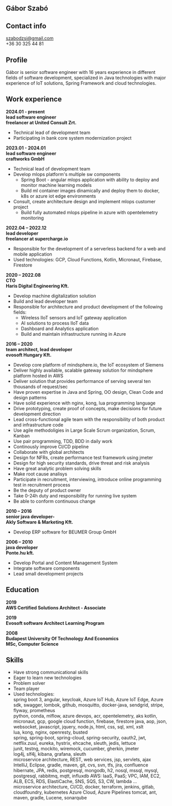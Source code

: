## Gábor Szabó
## Contact info
szabodzsi@gmail.com  
+36 30 325 44 81  

## Profile  
Gábor is senior software engineer with 16  years experience in different fields of software development, specialized in Java technologies with major experience of IoT solutions, 
Spring Framework and cloud technologies.  

## Work experience
**2024.01 - present**  
**lead software engineer**  
**freelancer at United Consult Zrt.**
* Technical lead of development team
* Participating in bank core system modernization project

**2023.01 - 2024.01**  
**lead software engineer**  
**craftworks GmbH**
* Technical lead of development team
* Develop mlops platform's multiple sw components
  * Spring Boot - angular mlops application with ability to deploy and monitor machine learning models
  * Build ml container images dinamically and deploy them to docker, k8s or azure iot edge environments
* Consult, create architecture design and implement mlops customer project
  * Build fully automated mlops pipeline in azure with opentelemetry monitoring

**2022.04 – 2022.12**  
**lead developer**  
**freelancer at supercharge.io**
* Responsible for the development of a serverless backend for a web and mobile application
* Used technologies: GCP, Cloud Functions, Kotlin, Micronaut, Firebase, Firestore

**2020 – 2022.08**  
**CTO**  
**Haris Digital Engineering Kft.**  
* Develop machine digitalization solution
* Build and lead developer team
* Responsible for architecture and product development of the following fields:
  * Wireless IIoT sensors and IoT gateway application
  * AI solutions to process IIoT data
  * Dashboard and Analytics application
  * Build and maintain infrastructure running in Azure

**2016 – 2020**  
**team architect, lead developer**  
**evosoft Hungary Kft.**  
* Develop core platform of mindsphere.io, the IoT ecosystem of Siemens
* Deliver highly available, scalable gateway solution for mindsphere platform hosted in AWS
* Deliver solution that provides performance of serving several ten thousands of request/sec
* Have proven expertise in Java and Spring, OO design, Clean Code and design patterns
* Have solid experience with nginx, kong, lua programming language
* Drive prototyping, create proof of concepts, make decisions for future development direction
* Lead cross-functional agile team with the responsibility of both product and infrastructure code
* Use agile methodoligies in Large Scale Scrum organization, Scrum, Kanban
* Use pair programming, TDD, BDD in daily work
* Continously improve CI/CD pipeline
* Collaborate with global architects
* Design for NFRs, create performance test framework using jmeter
* Design for high security standards, drive threat and risk analysis
* Have great analytic problem solving skills
* Make root cause analisys
* Participate in recruitment, interviewing, introduce online programming test in recruitment process
* Be the deputy of product owner
* Take 0-24h duty and responsibility for running live system
* Be able to conform continuous change

**2010 – 2016**  
**senior java developer-**  
**Akly Software & Marketing Kft.**  
* Develop ERP software for BEUMER Group GmbH

**2006 – 2010**  
**java developer**  
**Ponte.hu kft.**  
* Develop Portal and Content Management System 
* Integrate software components
* Lead small development projects

## Education
**2019**  
**AWS Certified Solutions Architect - Associate**  

**2019**  
**Evosoft software Architect Learning Program**  

**2008**  
**Budapest University Of Technology And Economics**  
**MSc, Computer Science**  

## Skills
* Have strong communicational skills
* Eager to learn new technologies
* Problem solver
* Team player
* Used technologies:  
spring boot 3, angular, keycloak, Azure IoT Hub, Azure IoT Edge, Azure sdk, 
swagger, lombok, github, mosquitto, docker-java, sendgrid, stripe, flyway, prometheus  
python, conda, mlflow, azure devops, acr, opentelemetry, aks
kotlin, micronaut, gcp, google cloud function, firebase, firestore
java, aop, json, websocket, javascript, jquery, node.js, html, css, sql, xml, xslt  
lua, kong, nginx, openresty, busted  
spring, spring-boot, spring-cloud, spring-security, oauth2, jwt, netflix.zuul, eureka, hystrix, ehcache, sleuth, jedis, lettuce  
junit, testng, mockito, wiremock, cucumber, gherkin, jmeter  
log4j, slf4j, kibana, grafana, sleuth  
microservice architecture, REST, web services, jsp, servlets, ajax  
IntelliJ, Eclipse, gradle, maven, git, cvs, svn, tfs, jira, confluence  
hibernate, JPA, redis, postgresql, mongodb, h2, nosql, mssql, mysql, postgresql, rabbitmq, mqtt, influxdb
AWS: IaaS, PaaS; VPC, IAM, EC2, ALB, ECS, RDS, ElastiCache, SNS, SQS, S3, CW, lambda ...  
microservice architecture, CI/CD, docker, terraform, jenkins, gitlab, cloudfoundry, kubernetes
Azure Cloud, Azure Pipelines
tomcat, ant, maven, gradle, Lucene, sonarqube  
